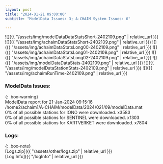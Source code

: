```yaml
---
layout: post
title: "2024-01-21 09:00:00"
subtitle: "ModelData Issues: 3; A-CHAIM System Issues: 0"

---
```


![]({{ "/assets/img/modelDataDataStatsShort-2402109.png" | relative_url }})
![]({{ "/assets/img/achaimDataStatsShort-2402109.png" | relative_url }})
![]({{ "/assets/img/achaimDataStatsLong00-2402109.png" | relative_url }})
![]({{ "/assets/img/achaimDataStatsLong01-2402109.png" | relative_url }})
![]({{ "/assets/img/achaimDataStatsLong02-2402109.png" | relative_url }})
![]({{ "/assets/img/modelDataDataStats-2402109.png" | relative_url }})
![]({{ "/assets/img/modelDataStationStats-2402109.png" | relative_url }})
![]({{ "/assets/img/achaimRunTime-2402109.png" | relative_url }})


### ModelData Issues:  
  
{: .box-warning}  
 ModelData report for 21-Jan-2024 09:15:16   
 /home2/achaim1/A-CHAIM/modelData/2024/021/09/modelData.mat   
 0% of all possible stations for IONO were downloaded. x3583   
 0% of all possible stations for SENTINEL were downloaded. x1303   
 0% of all possible stations for KARTVERKET were downloaded. x7804   
  


### Logs:  
  
{: .box-note}  
[Logs.zip]({{ "/assets/other/logs.zip" | relative_url }})  
[Log Info]({{ "/logInfo" | relative_url }})  
